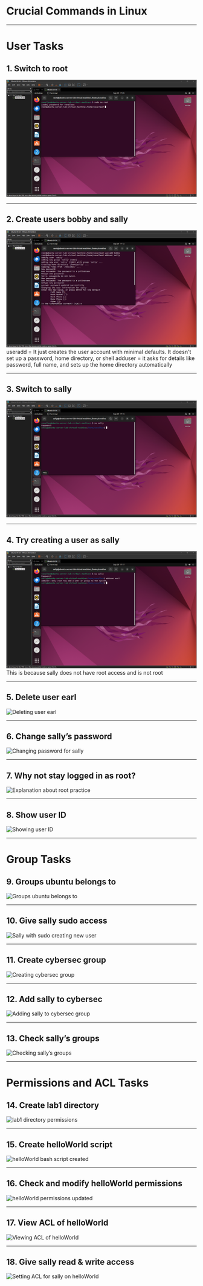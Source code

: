 # Crucial Commands in Linux

---
# User Tasks

## 1. Switch to root
![Prompt after switching to root](images/images/root.png)

---

## 2. Create users bobby and sally
![User creation outputs](images/images/sallyBob.png)
useradd = It just creates the user account with minimal defaults. It doesn't set up a password, home directory, or shell
adduser = it asks for details like password, full name, and sets up the home directory automatically

---

## 3. Switch to sally
![Prompt after switching to sally](images/images/suSally.png)

---

## 4. Try creating a user as sally
![Permission denied when sally creates a user](images/images/sallyNo.png)
This is because sally does not have root access and is not root

---

## 5. Delete user earl
![Deleting user earl](images/images/delete_user_earl.png)

---

## 6. Change sally’s password
![Changing password for sally](images/images/passwd_sally.png)

---

## 7. Why not stay logged in as root?
![Explanation about root practice](images/images/root_bad_practice.png)

---

## 8. Show user ID
![Showing user ID](images/images/user_id.png)

---

# Group Tasks

## 9. Groups ubuntu belongs to
![Groups ubuntu belongs to](images/images/ubuntu_groups.png)

---

## 10. Give sally sudo access
![Sally with sudo creating new user](images/images/sally_sudo_useradd.png)

---

## 11. Create cybersec group
![Creating cybersec group](images/images/create_cybersec.png)

---

## 12. Add sally to cybersec
![Adding sally to cybersec group](images/images/add_sally_cybersec.png)

---

## 13. Check sally’s groups
![Checking sally’s groups](images/images/sally_groups.png)

---

# Permissions and ACL Tasks

## 14. Create lab1 directory
![lab1 directory permissions](images/images/lab1_permissions.png)

---

## 15. Create helloWorld script
![helloWorld bash script created](images/images/helloWorld_script.png)

---

## 16. Check and modify helloWorld permissions
![helloWorld permissions updated](images/images/helloWorld_permissions.png)

---

## 17. View ACL of helloWorld
![Viewing ACL of helloWorld](images/images/helloWorld_acl.png)

---

## 18. Give sally read & write access
![Setting ACL for sally on helloWorld](images/images/sally_acl.png)



